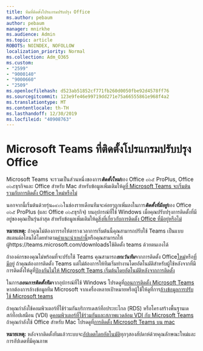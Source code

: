 ```yaml
---
title: ทีมที่ติดตั้งโปรแกรมปรับปรุง Office
ms.author: pebaum
author: pebaum
manager: mnirkhe
ms.audience: Admin
ms.topic: article
ROBOTS: NOINDEX, NOFOLLOW
localization_priority: Normal
ms.collection: Adm_O365
ms.custom:
- "2599"
- "9000140"
- "9000660"
- "2509"
ms.openlocfilehash: d523ab51852cf771fb260d0050fbe92d4578ff76
ms.sourcegitcommit: 123e9fe46e99719dd271e75a66555861e968f4a2
ms.translationtype: MT
ms.contentlocale: th-TH
ms.lasthandoff: 12/30/2019
ms.locfileid: "40908763"
---
```

# <a name="microsoft-teams-installed-with-office-updates"></a>Microsoft Teams ที่ติดตั้งโปรแกรมปรับปรุง Office

Microsoft Teams จะรวมเป็นส่วนหนึ่งของการ***ติดตั้งใหม่***ของ Office ๓๖๕ ProPlus, Office ๓๖๕ธุรกิจและ Office สำหรับ Mac สำหรับข้อมูลเพิ่มเติมให้ดู[ที่ Microsoft Teams จะเริ่มต้นรวมกับการติดตั้ง Office ใหม่หรือไม่](https://docs.microsoft.com/deployoffice/teams-install#when-will-microsoft-teams-start-being-included-with-new-installations-of-office-365-proplus)

นอกจากนี้เริ่มต้นด้วยรุ่น๑๙๐๖ในช่องรายเดือนทีมจะค่อยๆถูกเพิ่มลงในการ***ติดตั้งที่มีอยู่***ของ Office ๓๖๕ ProPlus (และ Office ๓๖๕ธุรกิจ) บนอุปกรณ์ที่ใช้ Windows เมื่อคุณปรับปรุงการติดตั้งที่มีอยู่ของคุณเป็นรุ่นล่าสุด สำหรับข้อมูลเพิ่มเติมให้ดู[สิ่งที่เกี่ยวกับการติดตั้ง Office ที่มีอยู่หรือไม่](https://docs.microsoft.com/deployoffice/teams-install#what-about-existing-installations-of-office-365-proplus)

**หมายเหตุ:** ถ้าคุณไม่ต้องการรอให้ตารางเวลาการเริ่มต้นนี้คุณสามารถปรับใช้ Teams เป็นแบบสแตนด์อโลนได้โดยทำตาม[คำแนะนำเหล่านี้](https://docs.microsoft.com/MicrosoftTeams/msi-deployment)หรือคุณสามารถให้ผู้https://teams.microsoft.com/downloadsใช้ติดตั้ง teams ด้วยตนเองได้

ถ้าองค์กรของคุณไม่พร้อมที่จะปรับใช้ Teams คุณสามารถ***ยกเว้นทีม***จากการติดตั้ง Office[ใหม่](https://docs.microsoft.com/deployoffice/teams-install#how-to-exclude-microsoft-teams-from-new-installations-of-office-365-proplus)หรือ[ที่มีอยู่](https://docs.microsoft.com/deployoffice/teams-install#use-group-policy-to-control-the-installation-of-microsoft-teams) ถ้าคุณต้องการติดตั้ง Teams แต่ไม่ต้องการให้ทีมเริ่มทำงานโดยอัตโนมัติสำหรับผู้ใช้หลังจากที่มีการติดตั้งให้ดูที่[ป้องกันไม่ให้ Microsoft Teams เริ่มต้นโดยอัตโนมัติหลังจากการติดตั้ง](https://docs.microsoft.com/deployoffice/teams-install#use-group-policy-to-prevent-microsoft-teams-from-starting-automatically-after-installation)

ในการ***ถอนการติดตั้งทีม***จากอุปกรณ์ที่ใช้ Windows โปรดดูที่[ถอนการติดตั้ง Microsoft Teams](https://support.office.com/article/uninstall-microsoft-teams-3b159754-3c26-4952-abe7-57d27f5f4c81) หากต้องการล้างข้อมูลทีม Microsoft จากเครื่องหลายเป้าหมายหรือผู้ใช้ให้ดูที่การ[ล้างข้อมูลการปรับใช้ Microsoft teams](https://docs.microsoft.com/microsoftteams/scripts/powershell-script-teams-deployment-clean-up)

ถ้าคุณกำลังใช้คอมพิวเตอร์ที่ใช้ร่วมกันบริการเดสก์ท็อประยะไกล (RDS) หรือโครงสร้างพื้นฐานเดสก์ท็อปเสมือน (VDI) ดู[คอมพิวเตอร์ที่ใช้ร่วมกันและสภาพแวดล้อม VDI กับ Microsoft Teams](https://docs.microsoft.com/deployoffice/teams-install#shared-computer-and-vdi-environments-with-microsoft-teams) ถ้าคุณกำลังใช้ Office สำหรับ Mac โปรดดูที่[การติดตั้ง Microsoft Teams บน mac](https://docs.microsoft.com/en-us/deployoffice/teams-install#microsoft-teams-installations-on-a-mac)

**หมายเหตุ:** หลังจากติดตั้งทีมแล้วระบบจะ[อัปเดตโดยอัตโนมัติ](https://docs.microsoft.com/deployoffice/teams-install#feature-and-quality-updates-for-microsoft-teams)ทุกๆสองสัปดาห์ด้วยคุณลักษณะใหม่และการอัปเดตที่มีคุณภาพ 